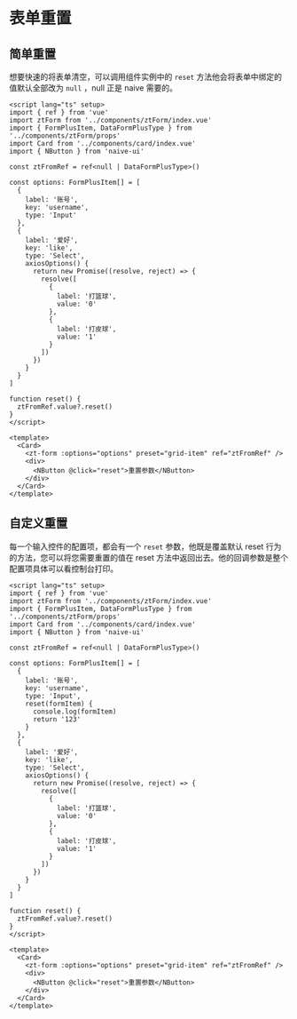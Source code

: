 <script setup lang="ts">
  import BaseReset from '../demos/BaseReset.vue'
  import CustomReset from '../demos/CustomReset.vue'
</script>

# 表单重置

## 简单重置

想要快速的将表单清空，可以调用组件实例中的 `reset` 方法他会将表单中绑定的值默认全部改为 `null` ，null 正是 naive 需要的。

<BaseReset/>

```vue
<script lang="ts" setup>
import { ref } from 'vue'
import ztForm from '../components/ztForm/index.vue'
import { FormPlusItem, DataFormPlusType } from '../components/ztForm/props'
import Card from '../components/card/index.vue'
import { NButton } from 'naive-ui'

const ztFromRef = ref<null | DataFormPlusType>()

const options: FormPlusItem[] = [
  {
    label: '账号',
    key: 'username',
    type: 'Input'
  },
  {
    label: '爱好',
    key: 'like',
    type: 'Select',
    axiosOptions() {
      return new Promise((resolve, reject) => {
        resolve([
          {
            label: '打篮球',
            value: '0'
          },
          {
            label: '打皮球',
            value: '1'
          }
        ])
      })
    }
  }
]

function reset() {
  ztFromRef.value?.reset()
}
</script>

<template>
  <Card>
    <zt-form :options="options" preset="grid-item" ref="ztFromRef" />
    <div>
      <NButton @click="reset">重置参数</NButton>
    </div>
  </Card>
</template>

```

## 自定义重置

每一个输入控件的配置项，都会有一个 `reset` 参数，他既是覆盖默认 reset 行为的方法，您可以将您需要重置的值在 reset 方法中返回出去。他的回调参数是整个配置项具体可以看控制台打印。

<CustomReset />

``` vue
<script lang="ts" setup>
import { ref } from 'vue'
import ztForm from '../components/ztForm/index.vue'
import { FormPlusItem, DataFormPlusType } from '../components/ztForm/props'
import Card from '../components/card/index.vue'
import { NButton } from 'naive-ui'

const ztFromRef = ref<null | DataFormPlusType>()

const options: FormPlusItem[] = [
  {
    label: '账号',
    key: 'username',
    type: 'Input',
    reset(formItem) {
      console.log(formItem)
      return '123'
    }
  },
  {
    label: '爱好',
    key: 'like',
    type: 'Select',
    axiosOptions() {
      return new Promise((resolve, reject) => {
        resolve([
          {
            label: '打篮球',
            value: '0'
          },
          {
            label: '打皮球',
            value: '1'
          }
        ])
      })
    }
  }
]

function reset() {
  ztFromRef.value?.reset()
}
</script>

<template>
  <Card>
    <zt-form :options="options" preset="grid-item" ref="ztFromRef" />
    <div>
      <NButton @click="reset">重置参数</NButton>
    </div>
  </Card>
</template>

```